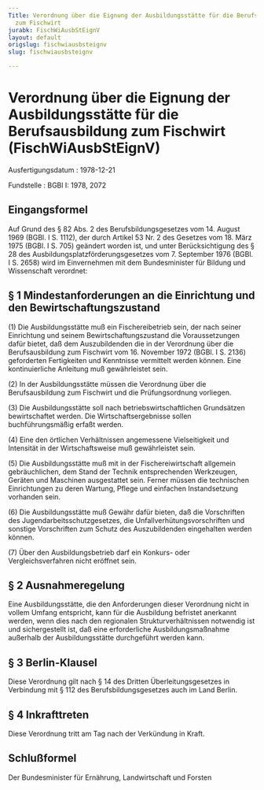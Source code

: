 ```yaml
---
Title: Verordnung über die Eignung der Ausbildungsstätte für die Berufsausbildung
  zum Fischwirt
jurabk: FischWiAusbStEignV
layout: default
origslug: fischwiausbsteignv
slug: fischwiausbsteignv

---
```


# Verordnung über die Eignung der Ausbildungsstätte für die Berufsausbildung zum Fischwirt (FischWiAusbStEignV)

Ausfertigungsdatum
:   1978-12-21

Fundstelle
:   BGBl I: 1978, 2072

## Eingangsformel

Auf Grund des § 82 Abs. 2 des Berufsbildungsgesetzes vom 14. August
1969 (BGBl. I S. 1112), der durch Artikel 53 Nr. 2 des Gesetzes vom
18\. März 1975 (BGBl. I S. 705) geändert worden ist, und unter
Berücksichtigung des § 28 des Ausbildungsplatzförderungsgesetzes vom
7\. September 1976 (BGBl. I S. 2658) wird im Einvernehmen mit dem
Bundesminister für Bildung und Wissenschaft verordnet:

## § 1 Mindestanforderungen an die Einrichtung und den Bewirtschaftungszustand

(1) Die Ausbildungsstätte muß ein Fischereibetrieb sein, der nach
seiner Einrichtung und seinem Bewirtschaftungszustand die
Voraussetzungen dafür bietet, daß dem Auszubildenden die in der
Verordnung über die Berufsausbildung zum Fischwirt vom 16. November
1972 (BGBl. I S. 2136) geforderten Fertigkeiten und Kenntnisse
vermittelt werden können. Eine kontinuierliche Anleitung muß
gewährleistet sein.

(2) In der Ausbildungsstätte müssen die Verordnung über die
Berufsausbildung zum Fischwirt und die Prüfungsordnung vorliegen.

(3) Die Ausbildungsstätte soll nach betriebswirtschaftlichen
Grundsätzen bewirtschaftet werden. Die Wirtschaftsergebnisse sollen
buchführungsmäßig erfaßt werden.

(4) Eine den örtlichen Verhältnissen angemessene Vielseitigkeit und
Intensität in der Wirtschaftsweise muß gewährleistet sein.

(5) Die Ausbildungsstätte muß mit in der Fischereiwirtschaft allgemein
gebräuchlichen, dem Stand der Technik entsprechenden Werkzeugen,
Geräten und Maschinen ausgestattet sein. Ferner müssen die technischen
Einrichtungen zu deren Wartung, Pflege und einfachen Instandsetzung
vorhanden sein.

(6) Die Ausbildungsstätte muß Gewähr dafür bieten, daß die
Vorschriften des Jugendarbeitsschutzgesetzes, die
Unfallverhütungsvorschriften und sonstige Vorschriften zum Schutz des
Auszubildenden eingehalten werden können.

(7) Über den Ausbildungsbetrieb darf ein Konkurs- oder
Vergleichsverfahren nicht eröffnet sein.

## § 2 Ausnahmeregelung

Eine Ausbildungsstätte, die den Anforderungen dieser Verordnung nicht
in vollem Umfang entspricht, kann für die Ausbildung befristet
anerkannt werden, wenn dies nach den regionalen Strukturverhältnissen
notwendig ist und sichergestellt ist, daß eine erforderliche
Ausbildungsmaßnahme außerhalb der Ausbildungsstätte durchgeführt
werden kann.

## § 3 Berlin-Klausel

Diese Verordnung gilt nach § 14 des Dritten Überleitungsgesetzes in
Verbindung mit § 112 des Berufsbildungsgesetzes auch im Land Berlin.

## § 4 Inkrafttreten

Diese Verordnung tritt am Tag nach der Verkündung in Kraft.

## Schlußformel

Der Bundesminister für Ernährung, Landwirtschaft und Forsten

